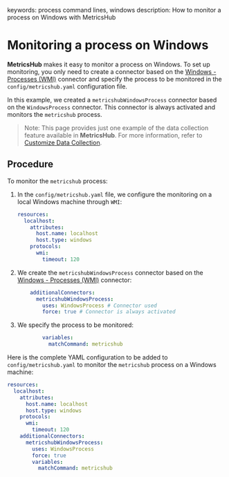 keywords: process command lines, windows
description: How to monitor a process on Windows with MetricsHub

# Monitoring a process on Windows

**MetricsHub** makes it easy to monitor a process on Windows. To set up monitoring, you only need to create a connector based on the [Windows - Processes (WMI)](../connectors/windowsprocess.html) connector and specify the process to be monitored in the `config/metricshub.yaml` configuration file.

In this example, we created a `metricshubWindowsProcess` connector based on the `WindowsProcess` connector. This connector is always activated and monitors the `metricshub` process. 

  > Note: This page provides just one example of the data collection feature available in **MetricsHub**. For more information, refer to [Customize Data Collection](../configuration/configure-monitoring.md#customize-data-collection).


## Procedure

To monitor the `metricshub` process:

1. In the `config/metricshub.yaml` file, we configure the monitoring on a local Windows machine through `WMI`:

    ```yaml
    resources:
      localhost:
        attributes:
          host.name: localhost
          host.type: windows
        protocols:
          wmi:
            timeout: 120
    ```

2. We create the `metricshubWindowsProcess` connector based on the [Windows - Processes (WMI)](../connectors/windowsprocess.html) connector: 

    ```yaml
        additionalConnectors:
          metricshubWindowsProcess:
            uses: WindowsProcess # Connector used
            force: true # Connector is always activated
    ```

3.  We specify the process to be monitored:

    ```yaml
            variables:
              matchCommand: metricshub
    ```

Here is the complete YAML configuration to be added to `config/metricshub.yaml` to monitor the `metricshub` process on a Windows machine:

```yaml
resources:
  localhost:
    attributes:
      host.name: localhost
      host.type: windows
    protocols:
      wmi:
        timeout: 120
    additionalConnectors:
      metricshubWindowsProcess: 
        uses: WindowsProcess 
        force: true
        variables:
          matchCommand: metricshub
```